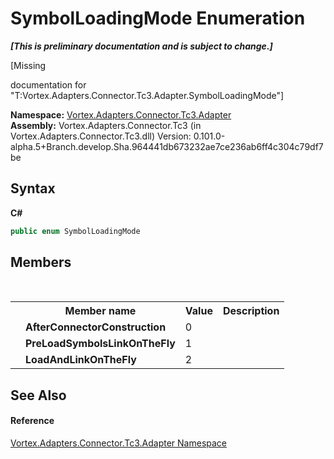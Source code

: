 # SymbolLoadingMode Enumeration
 _**\[This is preliminary documentation and is subject to change.\]**_

\[Missing <summary> documentation for "T:Vortex.Adapters.Connector.Tc3.Adapter.SymbolLoadingMode"\]

**Namespace:**&nbsp;<a href="N_Vortex_Adapters_Connector_Tc3_Adapter.md">Vortex.Adapters.Connector.Tc3.Adapter</a><br />**Assembly:**&nbsp;Vortex.Adapters.Connector.Tc3 (in Vortex.Adapters.Connector.Tc3.dll) Version: 0.101.0-alpha.5+Branch.develop.Sha.964441db673232ae7ce236ab6ff4c304c79df7be

## Syntax

**C#**<br />
``` C#
public enum SymbolLoadingMode
```


## Members
&nbsp;<table><tr><th></th><th>Member name</th><th>Value</th><th>Description</th></tr><tr><td /><td target="F:Vortex.Adapters.Connector.Tc3.Adapter.SymbolLoadingMode.AfterConnectorConstruction">**AfterConnectorConstruction**</td><td>0</td><td /></tr><tr><td /><td target="F:Vortex.Adapters.Connector.Tc3.Adapter.SymbolLoadingMode.PreLoadSymbolsLinkOnTheFly">**PreLoadSymbolsLinkOnTheFly**</td><td>1</td><td /></tr><tr><td /><td target="F:Vortex.Adapters.Connector.Tc3.Adapter.SymbolLoadingMode.LoadAndLinkOnTheFly">**LoadAndLinkOnTheFly**</td><td>2</td><td /></tr></table>

## See Also


#### Reference
<a href="N_Vortex_Adapters_Connector_Tc3_Adapter.md">Vortex.Adapters.Connector.Tc3.Adapter Namespace</a><br />